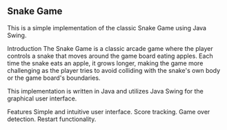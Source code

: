 ## Snake Game

This is a simple implementation of the classic Snake Game using Java Swing.

Introduction
The Snake Game is a classic arcade game where the player controls a snake that moves around the game board eating apples. Each time the snake eats an apple, it grows longer, making the game more challenging as the player tries to avoid colliding with the snake's own body or the game board's boundaries.

This implementation is written in Java and utilizes Java Swing for the graphical user interface.

Features
Simple and intuitive user interface.
Score tracking.
Game over detection.
Restart functionality.
